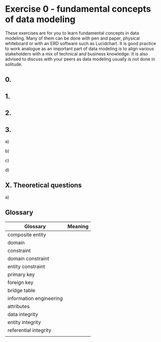 # Exercise 0 - fundamental concepts of data modeling

These exercises are for you to learn fundamental concepts in data modeling. Many of them can be done with pen and paper, physical whiteboard or with an ERD software such as Lucidchart. It is good practice to work analogue as an important part of data modeling is to align various stakeholders with a mix of technical and business knowledge. It is also advised to discuss with your peers as data modeling usually is not done in solitude.

## 0.

## 1.

## 2.

## 3.

<!-- <a href="https://youtu.be/CCqQF7LZVqI" target="_blank">
  <img src="https://github.com/kokchun/assets/blob/main/data_modeling/car_rental.png?raw=true" alt="course structure" width="500">
</a> -->

a)

b)

c)

d)

## X. Theoretical questions

a)

## Glossary

| Glossary                | Meaning |
| ----------------------- | ------- |
| composite entity        |         |
| domain                  |         |
| constraint              |         |
| domain constraint       |         |
| entity constraint       |         |
| primary key             |         |
| foreign key             |         |
| bridge table            |         |
| information engineering |         |
| attributes              |         |
| data integrity          |         |
| entity integrity        |         |
| referential integrity   |         |
|                         |         |

<!-- | RDBMS             |         |
| relational model  |         |
| conceptual model  |         |
| logical model     |         |
| physical model    |         |
| ERD               |         |
| data modeling     |         |
| data integrity    |         |
| data consistency  |         |
| field             |         |
| attribute         |         |
| data type         |         |
| tuple             |         |
| data redundancy   |         |
| transaction       |         |
| cardinality       |         |
| one-to-one        |         |
| one-to-many       |         |
|                   |         | -->

